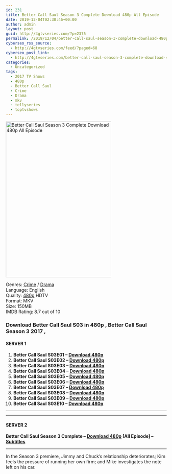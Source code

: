 ```yaml
---
id: 231
title: Better Call Saul Season 3 Complete Download 480p All Episode
date: 2019-12-04T02:30:46+00:00
author: admin
layout: post
guid: http://4gtvseries.com/?p=2375
permalink: /2019/12/04/better-call-saul-season-3-complete-download-480p-all-episode/
cyberseo_rss_source:
  - http://4gtvseries.com/feed/?paged=68
cyberseo_post_link:
  - http://4gtvseries.com/better-call-saul-season-3-complete-download-480p-all-episode/
categories:
  - Uncategorized
tags:
  - 2017 TV Shows
  - 480p
  - Better Call Saul
  - Crime
  - Drama
  - mkv
  - tellyseries
  - toptvshows
---
```

<img loading="lazy" class="aligncenter" src="https://3.bp.blogspot.com/-x4FNOKT6onQ/XecZz7e2DZI/AAAAAAAAAXo/wEh2KpVIDkcsWtT2leS_w4qL28bQkIVFwCK4BGAYYCw/s1600/Better%2BCall%2BSaul%2BSeason%2B3.jpg" alt="Better Call Saul Season 3 Complete Download 480p All Episode" width="330" height="488" />

Genres: <a href="http://4gtvseries.com/tag/crime/" data-wpel-link="internal">Crime</a> /&nbsp;<a href="http://4gtvseries.com/tag/drama/" data-wpel-link="internal">Drama</a>  
Language: English  
Quality:&nbsp;<a href="http://4gtvseries.com/tag/480p/" data-wpel-link="internal">480p</a>&nbsp;HDTV  
Format: MKV  
Size: 150MB  
IMDB Rating: 8.7 out of 10

### **Download Better Call Saul S03 in 480p , Better Call Saul Season 3 2017 ,&nbsp;**

#### <span><strong>SERVER 1</strong></span>

  1. **Better Call Saul S03E01 – <a href="http://slink.dl480p.xyz/fz1dmn" data-wpel-link="external" target="_blank" rel="nofollow external noopener noreferrer" class="wpel-icon-left"><i class="wpel-icon fa fa-download" aria-hidden="true"></i>Download 480p</a>**
  2. **Better Call Saul S03E02 – <a href="http://slink.dl480p.xyz/qexJl" data-wpel-link="external" target="_blank" rel="nofollow external noopener noreferrer" class="wpel-icon-left"><i class="wpel-icon fa fa-download" aria-hidden="true"></i>Download 480p</a>**
  3. **Better Call Saul S03E03 – <a href="http://slink.dl480p.xyz/7aG5zkn" data-wpel-link="external" target="_blank" rel="nofollow external noopener noreferrer" class="wpel-icon-left"><i class="wpel-icon fa fa-download" aria-hidden="true"></i>Download 480p</a>**
  4. **Better Call Saul S03E04 – <a href="http://slink.dl480p.xyz/bdqKKMs" data-wpel-link="external" target="_blank" rel="nofollow external noopener noreferrer" class="wpel-icon-left"><i class="wpel-icon fa fa-download" aria-hidden="true"></i>Download 480p</a>**
  5. **Better Call Saul S03E05 – <a href="http://slink.dl480p.xyz/pSgWD1" data-wpel-link="external" target="_blank" rel="nofollow external noopener noreferrer" class="wpel-icon-left"><i class="wpel-icon fa fa-download" aria-hidden="true"></i>Download 480p</a>**
  6. **Better Call Saul S03E06 – <a href="http://slink.dl480p.xyz/k8tXx" data-wpel-link="external" target="_blank" rel="nofollow external noopener noreferrer" class="wpel-icon-left"><i class="wpel-icon fa fa-download" aria-hidden="true"></i>Download 480p</a>**
  7. **Better Call Saul S03E07 – <a href="http://slink.dl480p.xyz/38Xr" data-wpel-link="external" target="_blank" rel="nofollow external noopener noreferrer" class="wpel-icon-left"><i class="wpel-icon fa fa-download" aria-hidden="true"></i>Download 480p</a>**
  8. **Better Call Saul S03E08 – <a href="http://slink.dl480p.xyz/P6SW4" data-wpel-link="external" target="_blank" rel="nofollow external noopener noreferrer" class="wpel-icon-left"><i class="wpel-icon fa fa-download" aria-hidden="true"></i>Download 480p</a>**
  9. **Better Call Saul S03E09 – <a href="http://slink.dl480p.xyz/DknUydGX" data-wpel-link="external" target="_blank" rel="nofollow external noopener noreferrer" class="wpel-icon-left"><i class="wpel-icon fa fa-download" aria-hidden="true"></i>Download 480p</a>**
 10. **Better Call Saul S03E10 – <a href="http://slink.dl480p.xyz/9TTG" data-wpel-link="external" target="_blank" rel="nofollow external noopener noreferrer" class="wpel-icon-left"><i class="wpel-icon fa fa-download" aria-hidden="true"></i>Download 480p</a>**

* * *

* * *

#### <span><strong>SERVER 2</strong></span>

**Better Call Saul Season 3 Complete – <a href="http://dl480p.xyz/2400/" data-wpel-link="external" target="_blank" rel="nofollow external noopener noreferrer" class="wpel-icon-left"><i class="wpel-icon fa fa-download" aria-hidden="true"></i>Download 480p</a> [All Episode] – <a href="https://subscene.com/subtitles/better-call-saul-third-season" data-wpel-link="external" target="_blank" rel="nofollow external noopener noreferrer" class="wpel-icon-left"><i class="wpel-icon fa fa-download" aria-hidden="true"></i>Subtitles</a>**

* * *

In the Season 3 premiere, Jimmy and Chuck’s relationship deteriorates; Kim feels the pressure of running her own firm; and Mike investigates the note left on his car.

<div align="center">
</div>